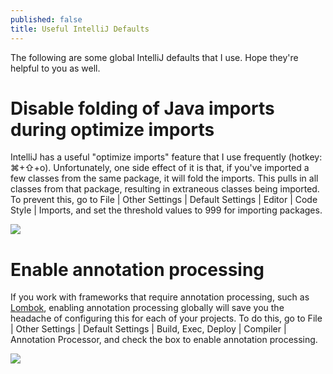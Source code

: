 ```yaml
---
published: false
title: Useful IntelliJ Defaults
---
```

The following are some global IntelliJ defaults that I use. Hope they're helpful to you as well.

# Disable folding of Java imports during optimize imports

IntelliJ has a useful "optimize imports" feature that I use frequently (hotkey: ⌘+⇧+o). Unfortunately, one side effect of it is that, if you've imported a few classes from the same package, it will fold the imports. This pulls in all classes from that package, resulting in extraneous classes being imported. To prevent this, go to File | Other Settings | Default Settings | Editor | Code Style | Imports, and set the threshold values to 999 for importing packages.

![]({{site.cdn_path}}/2017/11/21/optimizeImports.png)

# Enable annotation processing

If you work with frameworks that require annotation processing, such as [Lombok](https://projectlombok.org/), enabling annotation processing globally will save you the headache of configuring this for each of your projects. To do this, go to File | Other Settings | Default Settings | Build, Exec, Deploy | Compiler | Annotation Processor, and check the box to enable annotation processing.

![]({{site.cdn_path}}/2017/11/21/annotationProcessing.png)
